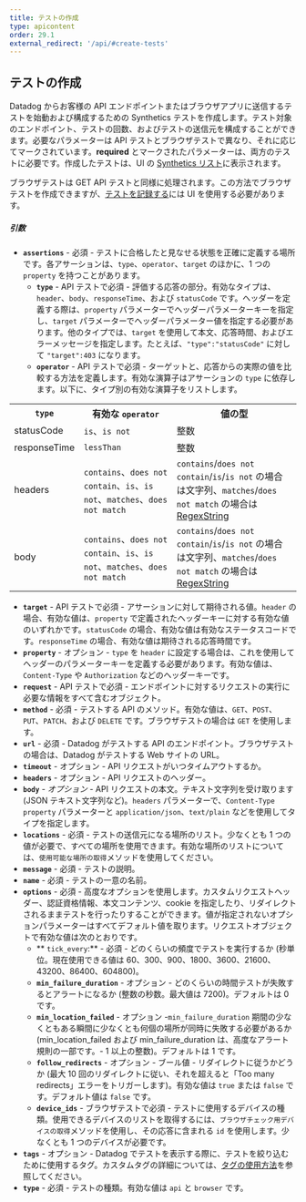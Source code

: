 ```yaml
---
title: テストの作成
type: apicontent
order: 29.1
external_redirect: '/api/#create-tests'
---
```

## テストの作成

Datadog からお客様の API エンドポイントまたはブラウザアプリに送信するテストを始動および構成するための Synthetics テストを作成します。テスト対象のエンドポイント、テストの回数、およびテストの送信元を構成することができます。必要なパラメーターは API テストとブラウザテストで異なり、それに応じてマークされています。**required** とマークされたパラメーターは、両方のテストに必要です。作成したテストは、UI の [Synthetics リスト][1]に表示されます。

ブラウザテストは GET API テストと同様に処理されます。この方法でブラウザテストを作成できますが、[テストを記録する][2]には UI を使用する必要があります。

##### 引数

*   **`assertions`** - 必須 - テストに合格したと見なせる状態を正確に定義する場所です。各アサーションは、`type`、`operator`、`target` のほかに、1 つの `property` を持つことがあります。
    *   **`type`** - API テストで必須 - 評価する応答の部分。有効なタイプは、`header`、`body`、`responseTime`、および `statusCode` です。ヘッダーを定義する際は、`property` パラメーターでヘッダーパラメーターキーを指定し、`target` パラメーターでヘッダーパラメーター値を指定する必要があります。他のタイプでは、`target` を使用して本文、応答時間、およびエラーメッセージを指定します。たとえば、`"type":"statusCode"` に対して `"target":403` になります。
    *   **`operator`** - API テストで必須 - ターゲットと、応答からの実際の値を比較する方法を定義します。有効な演算子はアサーションの `type` に依存します。以下に、タイプ別の有効な演算子をリストします。

<table>
 <tr>
    <th><code>type</code></th>
    <th>有効な <code>operator</code></th>
    <th>値の型</th>
  </tr>
  <tr>
    <td>statusCode</td>
    <td><code>is</code>、<code>is not</code></td>
    <td>整数</td>
  </tr>
  <tr>
    <td>responseTime</td>
    <td><code>lessThan</code></td>
    <td>整数</td>
  </tr>
  <tr>
    <td>headers</td>
    <td><code>contains</code>、<code>does not contain</code>、<code>is</code>、<code>is not</code>、<code>matches</code>、<code>does not match</code></td>
    <td><code>contains</code>/<code>does not contain</code>/<code>is</code>/<code>is not</code> の場合は文字列、<code>matches</code>/<code>does not match</code> の場合は <a href="https://docs.datadoghq.com/tagging/using_tags">RegexString</a></td>
  </tr>
  <tr>
    <td>body</td>
    <td><code>contains</code>、<code>does not contain</code>、<code>is</code>、<code>is not</code>、<code>matches</code>、<code>does not match</code></td>
    <td><code>contains</code>/<code>does not contain</code>/<code>is</code>/<code>is not</code> の場合は文字列、<code>matches</code>/<code>does not match</code> の場合は <a href="https://docs.datadoghq.com/tagging/using_tags">RegexString</a></td>
  </tr>
</table>

   *   **`target`** - API テストで必須 - アサーションに対して期待される値。`header` の場合、有効な値は、`property` で定義されたヘッダーキーに対する有効な値のいずれかです。`statusCode` の場合、有効な値は有効なステータスコードです。`responseTime` の場合、有効な値は期待される応答時間です。
   *   **`property`** - オプション - `type` を `header` に設定する場合は、これを使用してヘッダーのパラメーターキーを定義する必要があります。有効な値は、`Content-Type` や `Authorization` などのヘッダーキーです。
*   **`request`** - API テストで必須 - エンドポイントに対するリクエストの実行に必要な情報をすべて含むオブジェクト。
   *   **`method`** - 必須 - テストする API のメソッド。有効な値は、`GET`、`POST`、`PUT`、`PATCH`、および `DELETE` です。ブラウザテストの場合は `GET` を使用します。
   *   **`url`** - 必須 - Datadog がテストする API のエンドポイント。ブラウザテストの場合は、Datadog がテストする Web サイトの URL。
   *   **`timeout`** - オプション - API リクエストがいつタイムアウトするか。
   *   **`headers`** - オプション - API リクエストのヘッダー。
   *   **`body`** - _オプション_ - API リクエストの本文。テキスト文字列を受け取ります (JSON テキスト文字列など)。`headers` パラメーターで、`Content-Type` `property` パラメーターと `application/json`、`text/plain` などを使用してタイプを指定します。
*   **`locations`** - 必須 - テストの送信元になる場所のリスト。少なくとも 1 つの値が必要で、すべての場所を使用できます。有効な場所のリストについては、`使用可能な場所の取得`メソッドを使用してください。
*   **`message`** - 必須 - テストの説明。
*   **`name`** - 必須 - テストの一意の名前。
*   **`options`** - 必須 - 高度なオプションを使用します。カスタムリクエストヘッダー、認証資格情報、本文コンテンツ、cookie を指定したり、リダイレクトされるままテストを行ったりすることができます。値が指定されないオプションパラメーターはすべてデフォルト値を取ります。リクエストオブジェクトで有効な値は次のとおりです。
    *  ** `tick_every`:** - 必須 - どのくらいの頻度でテストを実行するか (秒単位。現在使用できる値は 60、300、900、1800、3600、21600、43200、86400、604800)。
    *  **`min_failure_duration`** - オプション - どのくらいの時間テストが失敗するとアラートになるか (整数の秒数。最大値は 7200)。デフォルトは 0 です。
    *  **`min_location_failed`** - オプション -`min_failure_duration` 期間の少なくともある瞬間に少なくとも何個の場所が同時に失敗する必要があるか (min_location_failed および min_failure_duration は、高度なアラート規則の一部です。- 1 以上の整数)。デフォルトは 1 です。
    *  **`follow_redirects`** - オプション - ブール値 - リダイレクトに従うかどうか (最大 10 回のリダイレクトに従い、それを超えると「Too many redirects」エラーをトリガーします)。有効な値は `true` または `false` です。デフォルト値は `false` です。
    *  **`device_ids`** - ブラウザテストで必須 - テストに使用するデバイスの種類。使用できるデバイスのリストを取得するには、`ブラウザチェック用デバイスの取得`メソッドを使用し、その応答に含まれる `id` を使用します。少なくとも 1 つのデバイスが必要です。
*   **`tags`** - オプション - Datadog でテストを表示する際に、テストを絞り込むために使用するタグ。カスタムタグの詳細については、[タグの使用方法][3]を参照してください。
*   **`type`** - 必須 - テストの種類。有効な値は `api` と `browser` です。

[1]: https://app.datadoghq.com/synthetics/list
[2]: /ja/synthetics/browser_tests/#record-test
[3]: /ja/tagging/using_tags